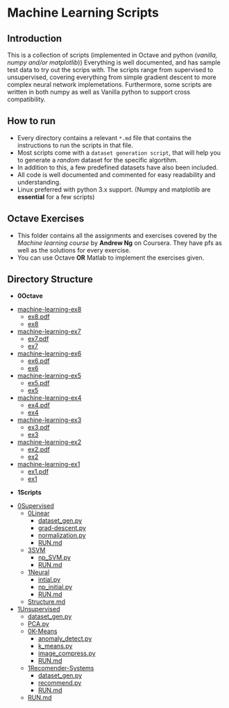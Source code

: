 # Machine Learning Scripts

## Introduction

This is a collection of scripts (implemented in Octave and python (_vanilla, numpy and/or matplotlib_)) 
Everything is well documented, and has sample test data to try out the scrips with. The scripts range from supervised to unsupervised, covering everything from simple gradient descent to more complex neural network implemetations.
Furthermore, some scripts are written in both numpy as well as Vanilla python to support cross compatibility.

## How to run

- Every directory contains a relevant `*.md` file that contains the instructions to run the scripts in that file. 
- Most scripts come with a `dataset generation script`, that will help you to generate a _random_ dataset for the specific algortihm.
- In addition to this, a few predefined datasets have also been included.
- All code is well documented and commented for easy readability and understanding.
- Linux preferred with python 3.x support. (Numpy and matplotlib are **essential** for a few scripts)

## Octave Exercises

- This folder contains all the assignments and exercises covered by the _Machine learning course_ by **Andrew Ng** on Coursera. They have pfs as well as the solutions for every exercise.
- You can use Octave **OR** Matlab to implement the exercises given.

## Directory Structure 

- **0Octave**
 * [machine-learning-ex8](0Octave/machine-learning-ex8)
   * [ex8.pdf](0Octave/machine-learning-ex8/ex8.pdf)
   * [ex8](0Octave/machine-learning-ex8/ex8)
 * [machine-learning-ex7](0Octave/machine-learning-ex7)
   * [ex7.pdf](0Octave/machine-learning-ex7/ex7.pdf)
   * [ex7](0Octave/machine-learning-ex7/ex7)
 * [machine-learning-ex6](0Octave/machine-learning-ex6)
   * [ex6.pdf](0Octave/machine-learning-ex6/ex6.pdf)
   * [ex6](0Octave/machine-learning-ex6/ex6)
 * [machine-learning-ex5](0Octave/machine-learning-ex5)
   * [ex5.pdf](0Octave/machine-learning-ex5/ex5.pdf)
   * [ex5](0Octave/machine-learning-ex5/ex5)
 * [machine-learning-ex4](0Octave/machine-learning-ex4)
   * [ex4.pdf](0Octave/machine-learning-ex4/ex4.pdf)
   * [ex4](0Octave/machine-learning-ex4/ex4)
 * [machine-learning-ex3](0Octave/machine-learning-ex3)
   * [ex3.pdf](0Octave/machine-learning-ex3/ex3.pdf)
   * [ex3](0Octave/machine-learning-ex3/ex3)
 * [machine-learning-ex2](0Octave/machine-learning-ex2)
   * [ex2.pdf](0Octave/machine-learning-ex2/ex2.pdf)
   * [ex2](0Octave/machine-learning-ex2/ex2)
 * [machine-learning-ex1](0Octave/machine-learning-ex1)
   * [ex1.pdf](0Octave/machine-learning-ex1/ex1.pdf)
   * [ex1](0Octave/machine-learning-ex1/ex1)

- **1Scripts**
 * [0Supervised](1Scripts/0Supervised)
   * [0Linear](1Scripts/0Supervised/0Linear)
     * [dataset_gen.py](1Scripts/0Supervised/0Linear/dataset_gen.py)
     * [grad-descent.py](1Scripts/0Supervised/0Linear/grad-descent.py)
     * [normalization.py](1Scripts/0Supervised/0Linear/normalization.py)
     * [RUN.md](1Scripts/0Supervised/0Linear/RUN.md)
   * [3SVM](1Scripts/0Supervised/3SVM)
     * [np_SVM.py](1Scripts/0Supervised/3SVM/np_SVM.py)
     * [RUN.md](1Scripts/0Supervised/3SVM/RUN.md)
   * [1Neural](1Scripts/0Supervised/1Neural)
     * [intial.py](1Scripts/0Supervised/1Neural/intial.py)
     * [np_initial.py](1Scripts/0Supervised/1Neural/np_initial.py)
     * [RUN.md](1Scripts/0Supervised/1Neural/RUN.md)
   * [Structure.md](1Scripts/0Supervised/Structure.md)
 * [1Unsupervised](1Scripts/1Unsupervised)
     * [dataset_gen.py](1Scripts/1Unsupervised/dataset_gen.py)
     * [PCA.py](1Scripts/1Unsupervised/PCA.py)
     * [0K-Means](1Scripts/1Unsupervised/0K-Means)
       * [anomaly_detect.py](1Scripts/1Unsupervised/0K-Means/anomaly_detect.py)
       * [k_means.py](1Scripts/1Unsupervised/0K-Means/k_means.py)
       * [image_compress.py](1Scripts/1Unsupervised/0K-Means/image_compress.py)
       * [RUN.md](1Scripts/1Unsupervised/0K-Means/RUN.md)
     * [1Recomender-Systems](1Scripts/1Unsupervised/1Recomender-Systems)
       * [dataset_gen.py](1Scripts/1Unsupervised/1Recomender-Systems/dataset_gen.py)
       * [recommend.py](1Scripts/1Unsupervised/1Recomender-Systems/recommend.py)
       * [RUN.md](1Scripts/1Unsupervised/1Recomender-Systems/RUN.md)
     * [RUN.md](1Scripts/1Unsupervised/RUN.md)
